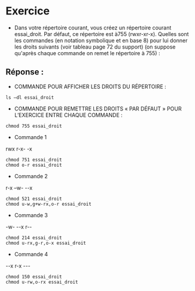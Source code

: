 # Exercice


- Dans votre répertoire courant, vous créez un répertoire courant essai_droit. Par défaut, ce répertoire est à755 (rwxr-xr-x). Quelles sont les commandes (en notation symbolique et en base 8) pour lui donner les droits suivants (voir tableau page 72 du support) (on suppose qu'après chaque commande on remet le répertoire à 755) :

## Réponse :

- COMMANDE POUR AFFICHER LES DROITS DU RÉPERTOIRE : 

```
ls –dl essai_droit
```

- COMMANDE POUR REMETTRE LES DROITS « PAR DÉFAUT » POUR L’EXERCICE ENTRE CHAQUE COMMANDE :

```
chmod 755 essai_droit
```

- Commande 1

rwx r-x- -x

```
chmod 751 essai_droit
chmod o-r essai_droit
```

- Commande 2

r-x –w- --x

```
chmod 521 essai_droit
chmod u-w,g+w-rx,o-r essai_droit
```

- Commande 3

-w- --x r--

```
chmod 214 essai_droit
chmod u-rx,g-r,o-x essai_droit
```

- Commande 4

--x r-x ---

```
chmod 150 essai_droit
chmod u-rw,o-rx essai_droit
```